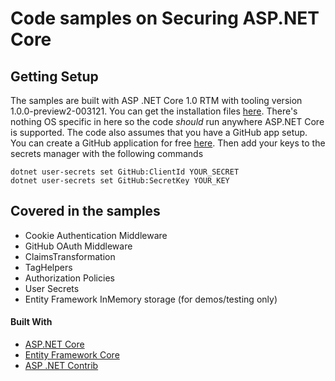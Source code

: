 # Code samples on Securing ASP.NET Core

Getting Setup
-------------
The samples are built with ASP .NET Core 1.0 RTM with tooling version 1.0.0-preview2-003121. You can get the installation
files [here](https://get.asp.net). There's nothing OS specific in here so the code *should* run anywhere ASP.NET Core is supported.
The code also assumes that you have a GitHub app setup. You can create a GitHub application for free [here](https://github.com/settings/applications/new).
Then add your keys to the secrets manager with the following commands 
```
dotnet user-secrets set GitHub:ClientId YOUR_SECRET
dotnet user-secrets set GitHub:SecretKey YOUR_KEY
```
Covered in the samples
-------------

* Cookie Authentication Middleware
* GitHub OAuth Middleware
* ClaimsTransformation
* TagHelpers
* Authorization Policies
* User Secrets
* Entity Framework InMemory storage (for demos/testing only)

#### Built With
- [ASP.NET Core](http://www.asp.net/core)
- [Entity Framework Core](https://docs.efproject.net)
- [ASP .NET Contrib](https://github.com/aspnet-contrib/AspNet.Security.OAuth.Providers)